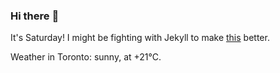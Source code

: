 ### Hi there :wave:

It's Saturday! I might be fighting with Jekyll to make [this](https://swissclubto.github.io) better.

Weather in Toronto: sunny, at +21°C.
